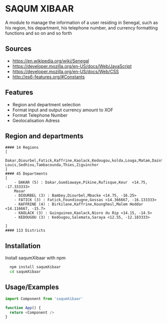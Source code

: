 
# SAQUM XIBAAR

A module to manage the information of a user residing in Senegal, such as his region, his department, his telephone number, and currency formatting functions and so on and so forth

## Sources
- https://en.wikipedia.org/wiki/Senegal
- https://developer.mozilla.org/en-US/docs/Web/JavaScript
- https://developer.mozilla.org/en-US/docs/Web/CSS
- http://es6-features.org/#Constants

## Features

- Region and department selection
- Format input and output currency amount to XOF
- Format Telephone Number
- Geolocalisation Adress

## Region and departments
 
    #### 14 Regions
    [
        Dakar,Diourbel,Fatick,Kaffrine,Kaolack,Kedougou,kolda,Louga,Matam,Daint-Louis,Sedhiou,Tambacounda,Thies,Ziguinchor
    ]
    #### 45 Departments
    [
        - DAKAR (5) : Dakar,Guediawaye,Pikine,Rufisque,Keur  <14.75, -17.333333>
        Masar
        - DIOURBEL (3) : Bambey,Diourbel,Mbacke <14.75, -16.25> 
        - FATICK (3) : Fatick,Foundiougne,Gossas <14.366667, -16.133333>
        - KAFFRINE (4) : Birkilane,Kaffrine,Koungheul,Malem Hoddar <14.116667, -15.7>
        - KAOLACK (3) : Guinguineo,Kaolack,Nioro du Rip <14.15, -14.5>
        - KEDOUGOU (3) : Kedougou,Salemata,Saraya <12.55, -12.183333>

    ]
    #### 113 Districts


## Installation

Install saqumXibaar with npm

```bash
  npm install saqumXibaar
  cd saqumXibaar
```
    
## Usage/Examples

```javascript
import Component from 'saqumXibaar'

function App() {
  return <Component />
}
```

